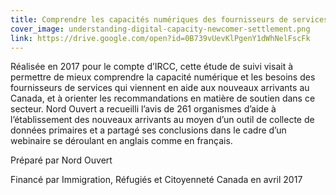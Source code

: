 ```yaml
---
title: Comprendre les capacités numériques des fournisseurs de services en établissement pour les nouveaux arrivants
cover_image: understanding-digital-capacity-newcomer-settlement.png
link: https://drive.google.com/open?id=0B739vUevKlPgenY1dWhNelFscFk
---
```

Réalisée en 2017 pour le compte d’IRCC, cette étude de suivi visait à permettre de mieux comprendre la capacité numérique et les besoins des fournisseurs de services qui viennent en aide aux nouveaux arrivants au Canada, et à orienter les recommandations en matière de soutien dans ce secteur. Nord Ouvert a recueilli l’avis de 261 organismes d’aide à l’établissement des nouveaux arrivants au moyen d’un outil de collecte de données primaires et a partagé ses conclusions dans le cadre d’un webinaire se déroulant en anglais comme en français.

Préparé par Nord Ouvert

Financé par Immigration, Réfugiés et Citoyenneté Canada en avril 2017

